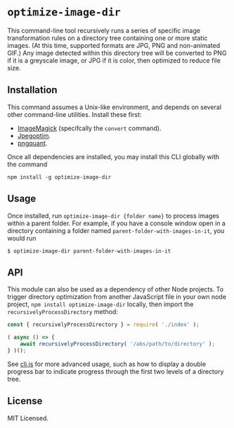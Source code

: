 # `optimize-image-dir`

This command-line tool recursively runs a series of specific image transformation rules on a directory tree containing one or more static images. (At this time, supported formats are JPG, PNG and non-animated GIF.) Any image detected within this directory tree will be converted to PNG if it is a greyscale image, or JPG if it is color, then optimized to reduce file size.

## Installation

This command assumes a Unix-like environment, and depends on several other command-line utilities. Install these first:

- [ImageMagick](https://imagemagick.org/) (specifcally the `convert` command).
- [Jpegoptim](https://github.com/tjko/jpegoptim).
- [pngquant](https://pngquant.org/).

Once all dependencies are installed, you may install this CLI globally with the command

```
npm install -g optimize-image-dir
```

## Usage

Once installed, run `optimize-image-dir {folder name}` to process images within a parent folder. For example, if you have a console window open in a directory containing a folder named `parent-folder-with-images-in-it`, you would run

```
$ optimize-image-dir parent-folder-with-images-in-it
```

## API

This module can also be used as a dependency of other Node projects. To trigger directory optimization from another JavaScript file in your own node project, `npm install optimize-image-dir` locally, then import the `recursivelyProcessDirectory` method:

```js
const { recursivelyProcessDirectory } = require( './index' );

( async () => {
	await recursivelyProcessDirectory( '/abs/path/to/directory' );
} )();
```

See [cli.js](./cli.js) for more advanced usage, such as how to display a double progress bar to indicate progress through the first two levels of a directory tree.

## License

MIT Licensed.
